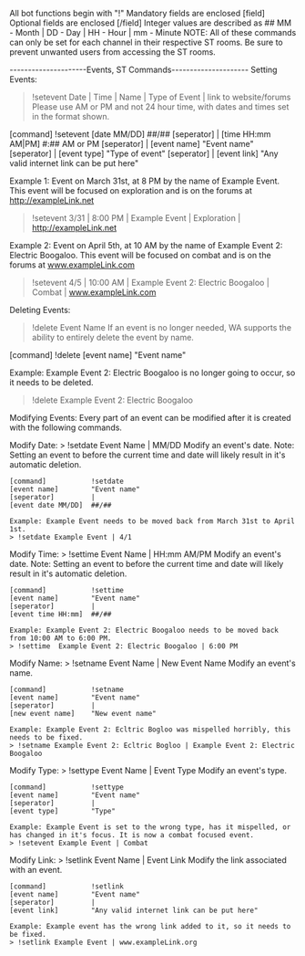 All bot functions begin with "!"
Mandatory fields are enclosed [field]
Optional fields are enclosed [/field]
Integer values are described as ##
MM - Month | DD - Day | HH - Hour | mm - Minute
NOTE: All of these commands can only be set for each channel in their respective ST rooms.
      Be sure to prevent unwanted users from accessing the ST rooms.

---------------------Events, ST Commands---------------------
Setting Events:
  > !setevent Date | Time | Name | Type of Event | link to website/forums
  Please use AM or PM and not 24 hour time, with dates and times set in the format shown. 
  
  [command]          !setevent
  [date MM/DD]       ##/##
  [seperator]        |
  [time HH:mm AM|PM]  #:## AM or PM
  [seperator]        |
  [event name]       "Event name"
  [seperator]        |
  [event type]       "Type of event"
  [seperator]        |
  [event link]       "Any valid internet link can be put here"
  
  Example 1: Event on March 31st, at 8 PM by the name of Example Event. This event will be focused on exploration and is on the forums at http://exampleLink.net
  > !setevent 3/31 | 8:00 PM | Example Event | Exploration | http://exampleLink.net
  
  Example 2: Event on April 5th, at 10 AM by the name of Example Event 2: Electric Boogaloo. This event will be focused on combat and is on the forums at www.exampleLink.com
  > !setevent 4/5 | 10:00 AM | Example Event 2: Electric Boogaloo | Combat | www.exampleLink.com
  
Deleting Events:
  > !delete Event Name
  If an event is no longer needed, WA supports the ability to entirely delete the event by name.
  
  [command]          !delete
  [event name]       "Event name"
  
  Example: Example Event 2: Electric Boogaloo is no longer going to occur, so it needs to be deleted.
  > !delete Example Event 2: Electric Boogaloo
  
Modifying Events:
  Every part of an event can be modified after it is created with the following commands.
  
  Modify Date:
    > !setdate Event Name | MM/DD
    Modify an event's date.
    Note: Setting an event to before the current time and date will likely result in it's automatic deletion.

    [command]           !setdate
    [event name]        "Event name"
    [seperator]         |
    [event date MM/DD]  ##/##

    Example: Example Event needs to be moved back from March 31st to April 1st.
    > !setdate Example Event | 4/1
  
  Modify Time:
    > !settime Event Name | HH:mm AM/PM
    Modify an event's date.
    Note: Setting an event to before the current time and date will likely result in it's automatic deletion.

    [command]           !settime
    [event name]        "Event name"
    [seperator]         |
    [event time HH:mm]  ##/##

    Example: Example Event 2: Electric Boogaloo needs to be moved back from 10:00 AM to 6:00 PM.
    > !settime  Example Event 2: Electric Boogaloo | 6:00 PM
    
  Modify Name:
    > !setname Event Name | New Event Name
    Modify an event's name.
    
    [command]           !setname
    [event name]        "Event name"
    [seperator]         |
    [new event name]    "New event name"
    
    Example: Example Event 2: Ecltric Bogloo was mispelled horribly, this needs to be fixed.
    > !setname Example Event 2: Ecltric Bogloo | Example Event 2: Electric Boogaloo
    
  Modify Type:
    > !settype Event Name | Event Type
    Modify an event's type.
    
    [command]           !settype
    [event name]        "Event name"
    [seperator]         |
    [event type]        "Type"
    
    Example: Example Event is set to the wrong type, has it mispelled, or has changed in it's focus. It is now a combat focused event.
    > !setevent Example Event | Combat
    
  Modify Link:
    > !setlink Event Name | Event Link
    Modify the link associated with an event.
    
    [command]           !setlink
    [event name]        "Event name"
    [seperator]         |
    [event link]        "Any valid internet link can be put here"
    
    Example: Example event has the wrong link added to it, so it needs to be fixed.
    > !setlink Example Event | www.exampleLink.org
  
  
  
  
  
